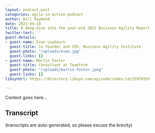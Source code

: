 ```yaml
---
layout: podcast-post
categories: agile-in-action-podcast
author: Bill Raymond
date: 2023-04-18
title: A deep-dive into the year-end 2022 Business Agility Report
twitter-text: ''
guest-details:
- guest-name: Evan Leybourn
  guest-title: Co-founder and CEO, Business Agility Institute
  guest-photo: "/uploads/evan.jpg"
  guest-links: []
- guest-name: Martin Foster
  guest-title: Consultant at Teamform
  guest-photo: "/uploads/martin-foster.jpeg"
  guest-links: []
libsynUrl: https://directory.libsyn.com/episode/index/id/25970355

---
```

Content goes here...

## Transcript

(transcripts are auto-generated, so please excuse the brevity)